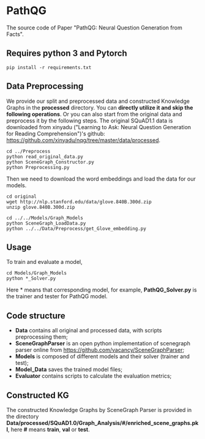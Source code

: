 # PathQG
The source code of Paper "PathQG: Neural Question Generation from Facts".

## Requires python 3 and Pytorch
```
pip install -r requirements.txt
```

## Data Preprocessing

We provide our split and preprocessed data and constructed Knowledge Graphs in the **processed** directory. You can **directly utilize it and skip the following operations**. 
Or you can also start from the original data and preprocess it by the following steps. 
The original SQuAD1.1 data is downloaded from xinyadu ("Learning to Ask: Neural Question Generation for
Reading Comprehension")'s github: https://github.com/xinyadu/nqg/tree/master/data/processed.
```
cd ../Preprocess
python read_original_data.py
python SceneGraph_Constructor.py
python Preprocessing.py
```

Then we need to download the word embeddings and load the data for our models.

```
cd original 
wget http://nlp.stanford.edu/data/glove.840B.300d.zip
unzip glove.840B.300d.zip 

cd ../../Models/Graph_Models
python SceneGraph_LoadData.py
python ../../Data/Preprocess/get_Glove_embedding.py
```

## Usage
To train and evaluate a model, 
```
cd Models/Graph_Models
python *_Solver.py
```
Here * means that corresponding model, for example, **PathQG_Solver.py** is the trainer and tester for PathQG model.

## Code structure
* **Data** contains all original and processed data, with scripts preprocessing them;
* **SceneGraphParser** is an open python implementation of scenegraph parser online from https://github.com/vacancy/SceneGraphParser; 
* **Models** is composed of different models and their solver (trainer and test);
* **Model_Data** saves the trained model files; 
* **Evaluator** contains scripts to calculate the evaluation metrics;

## Constructed KG
The constructed Knowledge Graphs by SceneGraph Parser is provided in the directory **Data/processed/SQuAD1.0/Graph_Analysis/#/enriched_scene_graphs.pkl**, here **#** means **train**, **val** or **test**.